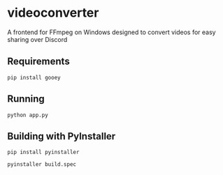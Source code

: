 # videoconverter

A frontend for FFmpeg on Windows designed to convert videos for easy sharing over Discord

## Requirements

`pip install gooey`

## Running

`python app.py`

## Building with PyInstaller

`pip install pyinstaller`

`pyinstaller build.spec`
